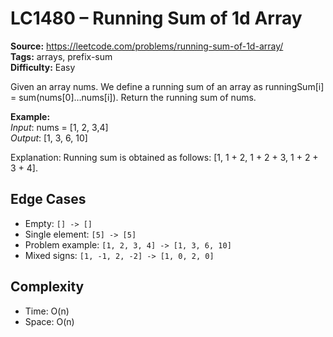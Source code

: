 # LC1480 – Running Sum of 1d Array

**Source:** https://leetcode.com/problems/running-sum-of-1d-array/  
**Tags:** arrays, prefix-sum  
**Difficulty:** Easy

Given an array nums. We define a running sum of an array as runningSum[i] = sum(nums[0]…nums[i]).
Return the running sum of nums.

**Example:**<br>
*Input*: nums = [1, 2, 3,4]<br>
*Output*: [1, 3, 6, 10]

Explanation: Running sum is obtained as follows: [1, 1 + 2, 1 + 2 + 3, 1 + 2 + 3 + 4].

## Edge Cases

- Empty: `[] -> []`
- Single element: `[5] -> [5]`
- Problem example: `[1, 2, 3, 4] -> [1, 3, 6, 10]`
- Mixed signs: `[1, -1, 2, -2] -> [1, 0, 2, 0]`

## Complexity

- Time: O(n)
- Space: O(n) 